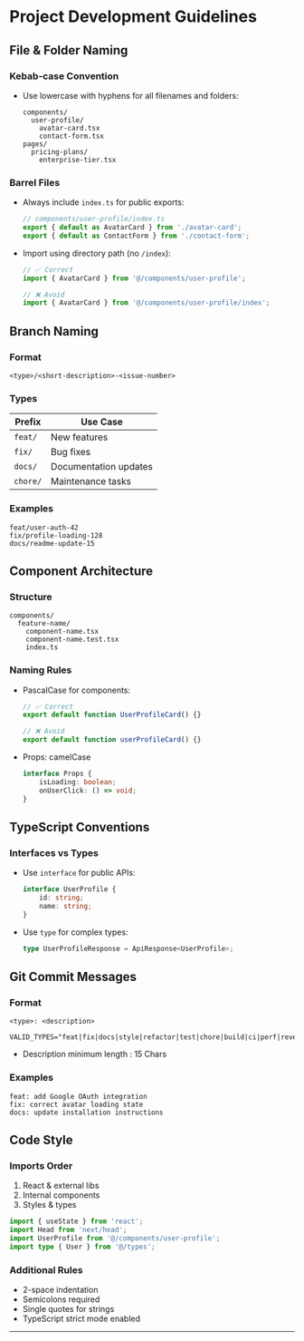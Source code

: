 # Project Development Guidelines

## File & Folder Naming

### Kebab-case Convention

- Use lowercase with hyphens for all filenames and folders:
    ```text
    components/
      user-profile/
        avatar-card.tsx
        contact-form.tsx
    pages/
      pricing-plans/
        enterprise-tier.tsx
    ```

### Barrel Files

- Always include `index.ts` for public exports:
    ```typescript
    // components/user-profile/index.ts
    export { default as AvatarCard } from './avatar-card';
    export { default as ContactForm } from './contact-form';
    ```
- Import using directory path (no `/index`):

    ```typescript
    // ✅ Correct
    import { AvatarCard } from '@/components/user-profile';

    // ❌ Avoid
    import { AvatarCard } from '@/components/user-profile/index';
    ```

## Branch Naming

### Format

```
<type>/<short-description>-<issue-number>
```

### Types

| Prefix   | Use Case              |
| -------- | --------------------- |
| `feat/`  | New features          |
| `fix/`   | Bug fixes             |
| `docs/`  | Documentation updates |
| `chore/` | Maintenance tasks     |

### Examples

```
feat/user-auth-42
fix/profile-loading-128
docs/readme-update-15
```

## Component Architecture

### Structure

```
components/
  feature-name/
    component-name.tsx
    component-name.test.tsx
    index.ts
```

### Naming Rules

- PascalCase for components:

    ```typescript
    // ✅ Correct
    export default function UserProfileCard() {}

    // ❌ Avoid
    export default function userProfileCard() {}
    ```

- Props: camelCase
    ```typescript
    interface Props {
        isLoading: boolean;
        onUserClick: () => void;
    }
    ```

## TypeScript Conventions

### Interfaces vs Types

- Use `interface` for public APIs:
    ```typescript
    interface UserProfile {
        id: string;
        name: string;
    }
    ```
- Use `type` for complex types:
    ```typescript
    type UserProfileResponse = ApiResponse<UserProfile>;
    ```

## Git Commit Messages

### Format

```
<type>: <description>
```

```
VALID_TYPES="feat|fix|docs|style|refactor|test|chore|build|ci|perf|revert"
```

- Description minimum length : 15 Chars

### Examples

```
feat: add Google OAuth integration
fix: correct avatar loading state
docs: update installation instructions
```

## Code Style

### Imports Order

1. React & external libs
2. Internal components
3. Styles & types

```typescript
import { useState } from 'react';
import Head from 'next/head';
import UserProfile from '@/components/user-profile';
import type { User } from '@/types';
```

### Additional Rules

- 2-space indentation
- Semicolons required
- Single quotes for strings
- TypeScript strict mode enabled

---
